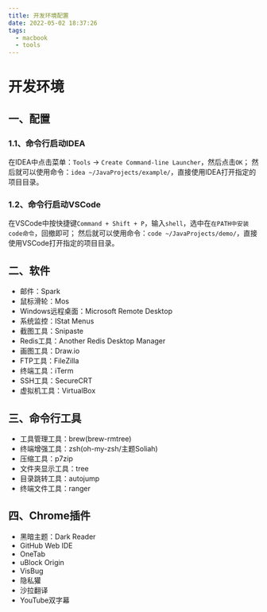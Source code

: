 ```yaml
---
title: 开发环境配置
date: 2022-05-02 18:37:26
tags:
  - macbook
  - tools
---
```

# 开发环境

## 一、配置
### 1.1、命令行启动IDEA
在IDEA中点击菜单：`Tools` -> `Create Command-line Launcher`，然后点击`OK`；
然后就可以使用命令：`idea ~/JavaProjects/example/`，直接使用IDEA打开指定的项目目录。

### 1.2、命令行启动VSCode
在VSCode中按快捷键`Command + Shift + P`，输入`shell`，选中在`在PATH中安装code命令`，回撤即可；
然后就可以使用命令：`code ~/JavaProjects/demo/`，直接使用VSCode打开指定的项目目录。


## 二、软件
- 邮件：Spark
- 鼠标滑轮：Mos
- Windows远程桌面：Microsoft Remote Desktop
- 系统监控：IStat Menus
- 截图工具：Snipaste
- Redis工具：Another Redis Desktop Manager
- 画图工具：Draw.io
- FTP工具：FileZilla
- 终端工具：iTerm
- SSH工具：SecureCRT
- 虚拟机工具：VirtualBox

## 三、命令行工具
- 工具管理工具：brew(brew-rmtree)
- 终端增强工具：zsh(oh-my-zsh/主题Soliah)
- 压缩工具：p7zip
- 文件夹显示工具：tree
- 目录跳转工具：autojump
- 终端文件工具：ranger

## 四、Chrome插件
- 黑暗主题：Dark Reader
- GitHub Web IDE
- OneTab
- uBlock Origin
- VisBug
- 隐私獾
- 沙拉翻译
- YouTube双字幕